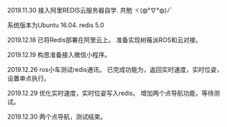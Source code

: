 2019.11.30
接入阿里REDIS云服务器自学.
共勉
ヾ(◍°∇°◍)ﾉﾞ
 
 系统版本为Ubuntu 16.04.
 redis 5.0

2019.12.18
已将Redis部署在阿里云上。
准备实现树莓派ROS和云对接。

2019.12.19
构思准备接入微信小程序。

2019.12.26
ros小车测试redis通讯。
已完成功能为，返回实时速度，实时位姿，设置单点执行。

2019.12.29
优化实时速度，实时位姿写入redis。
增加两个点导航功能，等待测试。

 2019.12.30
 两个点导航，测试结束。
